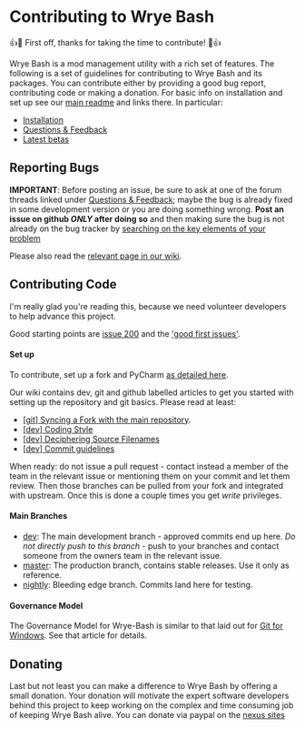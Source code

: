 # Contributing to Wrye Bash

:+1::tada: First off, thanks for taking the time to contribute! :tada::+1:

Wrye Bash is a mod management utility with a rich set of features. The following
is a set of guidelines for contributing to Wrye Bash and its packages.
You can contribute either by providing a good bug report, contributing code or
making a donation.
For basic info on installation and set up see our
[main readme](https://github.com/wrye-bash/wrye-bash) and links there.
In particular:

- [Installation](https://github.com/wrye-bash/wrye-bash#installation)
- [Questions & Feedback](https://github.com/wrye-bash/wrye-bash#questions--feedback-)
- [Latest betas](https://github.com/wrye-bash/wrye-bash#latest-betas)

## Reporting Bugs

**IMPORTANT**:
Before posting an issue, be sure to ask at one of the forum threads linked under
[Questions & Feedback](https://github.com/wrye-bash/wrye-bash#questions--feedback-);
maybe the bug is already fixed in some development version or you are doing
something wrong. **Post an issue on github *ONLY* after doing so**
and then making sure the bug is not already on the bug tracker by [searching on
the key elements of your problem](https://help.github.com/articles/searching-issues/)

Please also read the [relevant page in our wiki](https://github.com/wrye-bash/wrye-bash/wiki/[github]-Reporting-a-bug#the-bashbugdumplog).

## Contributing Code

I'm really glad you're reading this, because we need volunteer developers to
help advance this project.

Good starting points are  [issue 200](https://github.com/wrye-bash/wrye-bash/issues/200) and the ['good first issues'](https://github.com/wrye-bash/wrye-bash/issues?q=sort%3Aupdated-desc+is%3Aopen+label%3AM-good-first-issue).

#### Set up

To contribute, set up a fork and PyCharm [as detailed here](https://github.com/wrye-bash/wrye-bash/wiki/%5Bdev%5D-Set-up-Pycharm-for-wrye-bash).

Our wiki contains dev, git and github labelled articles to get you started with
setting up the repository and git basics. Please read at least:

* [[git] Syncing a Fork with the main repository](https://github.com/wrye-bash/wrye-bash/wiki/%5Bgit%5D-Syncing-a-Fork-with-the-main-repository).
* [[dev] Coding Style](https://github.com/wrye-bash/wrye-bash/wiki/%5Bdev%5D-Coding-Style)
* [[dev] Deciphering Source Filenames](https://github.com/wrye-bash/wrye-bash/wiki/%5Bdev%5D-Deciphering-Source-Filenames)
* [[dev] Commit guidelines](https://github.com/wrye-bash/wrye-bash/wiki/%5Bdev%5D-Commit-guidelines)

When ready: do not issue a pull request - contact instead a member of the team
in the relevant issue or mentioning them on your commit and let them review.
Then those branches can be pulled from your fork and integrated with upstream.
Once this is done a couple times you get *write* privileges.

#### Main Branches

* [dev](https://github.com/wrye-bash/wrye-bash/tree/dev): The main development
branch - approved commits end up here. *Do not directly push to this branch* -
push to your branches and contact someone from the owners team in the relevant
issue.
* [master](https://github.com/wrye-bash/wrye-bash/tree/master): The production
branch, contains stable releases. Use it only as reference.
* [nightly](https://github.com/wrye-bash/wrye-bash/tree/nightly):
Bleeding edge branch. Commits land here for testing.

#### Governance Model

The Governance Model for Wrye-Bash is similar to that laid out for
[Git for Windows](https://git-for-windows.github.io/governance-model.html).
See that article for details.

## Donating

Last but not least you can make a difference to Wrye Bash by offering a small donation.
Your donation will motivate the expert software developers behind this project to keep
working on the complex and time consuming job of keeping Wrye Bash alive. You can
donate via paypal on the
[nexus sites](https://www.nexusmods.com/skyrimspecialedition/users/donate/?mode=straight&id=482689)
